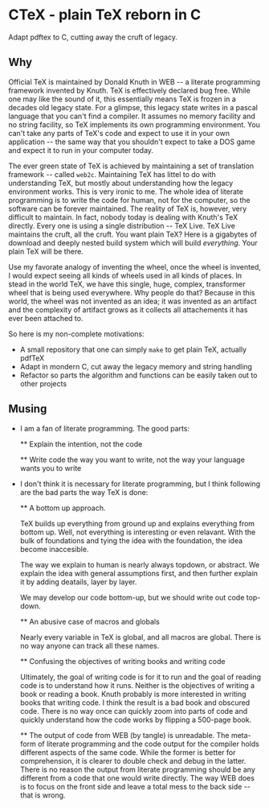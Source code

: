 # CTeX - plain TeX reborn in C

Adapt pdftex to C, cutting away the cruft of legacy.

## Why

Official TeX is maintained by Donald Knuth in WEB -- a literate programming framework invented by Knuth. TeX is effectively declared bug free. While one may like the sound of it, this essentially means TeX is frozen in a decades old legacy state. For a glimpse, this legacy state writes in a pascal language that you can't find a compiler. It assumes no memory facility and no string facility, so TeX implements its own programming environment. You can't take any parts of TeX's code and expect to use it in your own application -- the same way that you shouldn't expect to take a DOS game and expect it to run in your computer today.

The ever green state of TeX is achieved by maintaining a set of translation framework -- called `web2c`. Maintaining TeX has littel to do with understanding TeX, but mostly about understanding how the legacy environment works. This is very ironic to me. The whole idea of literate programming is to write the code for human, not for the computer, so the software can be forever maintained. The reality of TeX is, however, very difficult to maintain. In fact, nobody today is dealing with Knuth's TeX directly. Every one is using a single distribution -- TeX Live. TeX Live maintains the cruft, all the cruft. You want plain TeX? Here is a gigabytes of download and deeply nested build system which will build *everything*. Your plain TeX will be there.

Use my favorate analogy of inventing the wheel, once the wheel is invented, I would expect seeing all kinds of wheels used in all kinds of places. In stead in the world TeX, we have this single, huge, complex, transformer wheel that is being used everywhere. Why people do that? Because in this world, the wheel was not invented as an idea; it was invented as an artifact and the complexity of artifact grows as it collects all attachements it has ever been attached to.

So here is my non-complete motivations:

* A small repository that one can simply `make` to get plain TeX, actually pdfTeX
* Adapt in mondern C, cut away the legacy memory and string handling
* Refactor so parts the algorithm and functions can be easily taken out to other projects

## Musing

* I am a fan of literate programming. The good parts:

  ** Explain the intention, not the code

  ** Write code the way you want to write, not the way your language wants you to write

* I don't think it is necessary for literate programming, but I think following are the bad parts the way TeX is done:

  ** A bottom up approach.

     TeX builds up everything from ground up and explains everything from bottom up. Well, not everything is interesting or even relavant. With the bulk of foundations and tying the idea with the foundation, the idea become inaccesible.

     The way we explain to human is nearly always topdown, or abstract. We explain the idea with general assumptions first, and then further explain it by adding deatails, layer by layer.

     We may develop our code bottom-up, but we should write out code top-down.

  ** An abusive case of macros and globals

     Nearly every variable in TeX is global, and all macros are global. There is no way anyone can track all these names.

  ** Confusing the objectives of writing books and writing code

     Ultimately, the goal of writing code is for it to run and the goal of reading code is to understand how it runs. Neither is the objectives of writing a book or reading a book. Knuth probably is more interested in writing books that writing code. I think the result is a bad book and obscured code. There is no way once can quickly zoom into parts of code and quickly understand how the code works by flipping a 500-page book.

  ** The output of code from WEB (by tangle) is unreadable.
     The meta-form of literate programming and the code output for the compiler holds different aspects of the same code. While the former is better for comprehension, it is clearer to double check and debug in the latter. There is no reason the output from literate programming should be any different from a code that one would write directly. The way WEB does is to focus on the front side and leave a total mess to the back side -- that is wrong.

     
